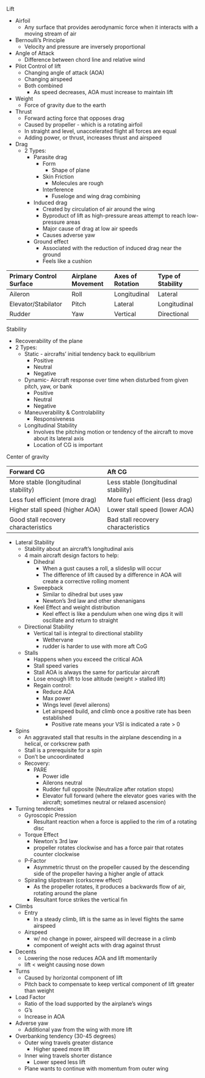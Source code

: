 Lift

- Airfoil  
  - Any surface that provides aerodynamic force when it interacts with a moving stream of air  
- Bernoulli’s Principle  
  - Velocity and pressure are inversely proportional  
- Angle of Attack  
  - Difference between chord line and relative wind  
- Pilot Control of lift  
  - Changing angle of attack (AOA)  
  - Changing airspeed  
  - Both combined  
    - As speed decreases, AOA must increase to maintain lift  
- Weight  
  - Force of gravity due to the earth  
- Thrust   
  - Forward acting force that opposes drag  
  - Caused by propeller \- which is a rotating airfoil  
  - In straight and level, unaccelerated flight all forces are equal  
  - Adding power, or thrust, increases thrust and airspeed  
- Drag  
  - 2 Types:  
    - Parasite drag  
      - Form  
        - Shape of plane  
      - Skin Friction  
        - Molecules are rough  
      - Interference  
        - Fuseloge and wing drag combining  
    - Induced drag  
      - Created by circulation of air around the wing  
      - Byproduct of lift as high-pressure areas attempt to reach low-pressure areas   
      - Major cause of drag at low air speeds  
      - Causes adverse yaw  
    - Ground effect  
      - Associated with the reduction of induced drag near the ground  
      - Feels like a cushion

| Primary Control Surface | Airplane Movement | Axes of Rotation | Type of Stability |
| :---- | :---- | :---- | :---- |
| Aileron | Roll | Longitudinal | Lateral |
| Elevator/Stabilator | Pitch | Lateral | Longitudinal |
| Rudder | Yaw | Vertical | Directional |

Stability

- Recoverability of the plane  
- 2 Types:  
  - Static \- aircrafts’ initial tendency back to equilibrium  
    - Positive  
    - Neutral  
    - Negative  
  - Dynamic- Aircraft response over time when disturbed from given pitch, yaw, or bank  
    - Positive  
    - Neutral  
    - Negative  
  - Maneuverability & Controlability  
    - Responsiveness  
  - Longitudinal Stability  
    - Involves the pitching motion or tendency of the aircraft to move about its lateral axis  
    - Location of CG is important

Center of gravity

| Forward CG | Aft CG |
| :---- | :---- |
| More stable (longitudinal stability)  | Less stable (longitudinal stability) |
| Less fuel efficient (more drag) | More fuel efficient (less drag) |
| Higher stall speed (higher AOA) | Lower stall speed (lower AOA) |
| Good stall recovery characteristics  | Bad stall recovery characteristics |

- Lateral Stability  
  - Stability about an aircraft’s longitudinal axis  
  - 4 main aircraft design factors to help:  
    - Dihedral  
      - When a gust causes a roll, a slideslip will occur  
      - The difference of lift caused by a difference in AOA will create a corrective rolling moment  
    - Sweepback  
      - Similar to dihedral but uses yaw  
      - Newton’s 3rd law and other shenanigans  
    - Keel Effect and weight distribution  
      - Keel effect is like a pendulum when one wing dips it will oscillate and return to straight  
  - Directional Stability  
    - Vertical tail is integral to directional stability  
      - Wethervane  
      - rudder is harder to use with more aft CoG  
  - Stalls  
    - Happens when you exceed the critical AOA  
    - Stall speed varies  
    - Stall AOA is always the same for particular aircraft  
    - Lose enough lift to lose altitude (weight \> stalled lift)  
    - Regain control:  
      - Reduce AOA  
      - Max power  
      - Wings level (level ailerons)  
      - Let airspeed build, and climb once a positive rate has been established   
        - Positive rate means your VSI is indicated a rate \> 0  
- Spins  
  - An aggravated stall that results in the airplane descending in a helical, or corkscrew path  
  - Stall is a prerequisite for a spin  
  - Don’t be uncoordinated  
  - Recovery:  
    - PARE  
      - Power idle  
      - Ailerons neutral  
      - Rudder full opposite (Neutralize after rotation stops)  
      - Elevator full forward (where the elevator goes varies with the aircraft; sometimes neutral or relaxed ascension)  
- Turning tendencies  
  - Gyroscopic Pression  
    - Resultant reaction when a force is applied to the rim of a rotating disc  
  - Torque Effect  
    - Newton's 3rd law  
    - propeller rotates clockwise and has a force pair that rotates counter clockwise  
  - P-Factor  
    - Asymmetric thrust on the propeller caused by the descending side of the propeller having a higher angle of attack  
  - Spiraling slipstream (corkscrew effect)  
    - As the propeller rotates, it produces a backwards flow of air, rotating around the plane  
    - Resultant force strikes the vertical fin   
- Climbs  
  - Entry  
    - In a steady climb, lift is the same as in level flights the same airspeed  
  - Airspeed  
    - w/ no change in power, airspeed will decrease in a climb  
    - component of weight acts with drag against thrust  
- Decents  
  - Lowering the nose reduces AOA and lift momentarily  
  - lift \< weight causing nose down  
- Turns  
  - Caused by horizontal component of lift  
  - Pitch back to compensate to keep vertical component of lift greater than weight  
- Load Factor  
  - Ratio of the load supported by the airplane’s wings   
  - G’s  
  - Increase in AOA   
- Adverse yaw  
  - Additional yaw from the wing with more lift  
- Overbanking tendency (30-45 degrees)  
  - Outer wing travels greater distance  
    - Higher speed more lift  
  - Inner wing travels shorter distance  
    - Lower speed less lift  
  - Plane wants to continue with momentum from outer wing

